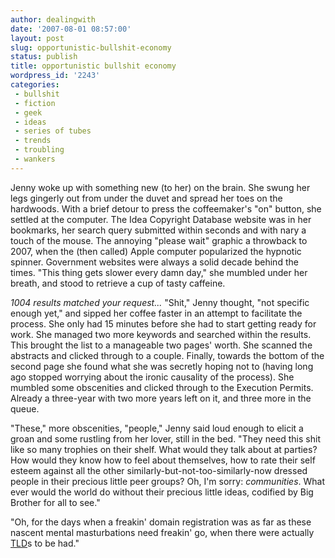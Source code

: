 ```yaml
---
author: dealingwith
date: '2007-08-01 08:57:00'
layout: post
slug: opportunistic-bullshit-economy
status: publish
title: opportunistic bullshit economy
wordpress_id: '2243'
categories:
 - bullshit
 - fiction
 - geek
 - ideas
 - series of tubes
 - trends
 - troubling
 - wankers
---
```


Jenny woke up with something new (to her) on the brain. She swung her legs
gingerly out from under the duvet and spread her toes on the hardwoods. With a
brief detour to press the coffeemaker's "on" button, she settled at the
computer. The Idea Copyright Database website was in her bookmarks, her search
query submitted within seconds and with nary a touch of the mouse. The
annoying "please wait" graphic a throwback to 2007, when the (then called)
Apple computer popularized the hypnotic spinner. Government websites were
always a solid decade behind the times. "This thing gets slower every damn
day," she mumbled under her breath, and stood to retrieve a cup of tasty
caffeine.

_1004 results matched your request..._ "Shit," Jenny thought, "not specific
enough yet," and sipped her coffee faster in an attempt to facilitate the
process. She only had 15 minutes before she had to start getting ready for
work. She managed two more keywords and searched within the results. This
brought the list to a manageable two pages' worth. She scanned the abstracts
and clicked through to a couple. Finally, towards the bottom of the second
page she found what she was secretly hoping not to (having long ago stopped
worrying about the ironic causality of the process). She mumbled some
obscenities and clicked through to the Execution Permits. Already a three-year
with two more years left on it, and three more in the queue.

"These," more obscenities, "people," Jenny said loud enough to elicit a groan
and some rustling from her lover, still in the bed. "They need this shit like
so many trophies on their shelf. What would they talk about at parties? How
would they know how to feel about themselves, how to rate their self esteem
against all the other similarly-but-not-too-similarly-now dressed people in
their precious little peer groups? Oh, I'm sorry: _communities_. What ever
would the world do without their precious little ideas, codified by Big
Brother for all to see."

"Oh, for the days when a freakin' domain registration was as far as these
nascent mental masturbations need freakin' go, when there were actually
[TLD][1]s to be had."

   [1]: http://en.wikipedia.org/wiki/Top-level_domain

